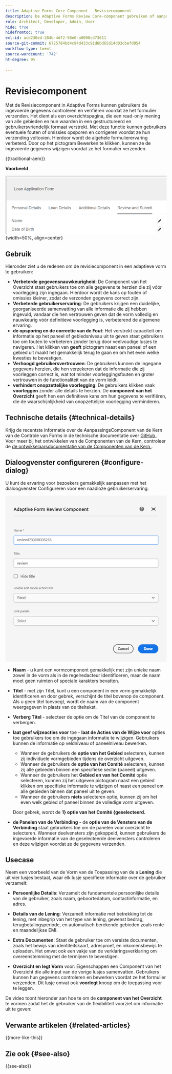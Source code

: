 ```yaml
---
title: Adaptive Forms Core Component - Revisiecomponent
description: De Adaptive Forms Review Core-component gebruiken of aanpassen.
role: Architect, Developer, Admin, User
hide: true
hidefromtoc: true
exl-id: acd230ed-284b-4df2-98e0-a0090cd73611
source-git-commit: 6725784bd4c94d433c91d6bd65d14d03cbefd954
workflow-type: tm+mt
source-wordcount: '742'
ht-degree: 0%

---
```



# Revisiecomponent

Met de Revisiecomponent in Adaptive Forms kunnen gebruikers de ingevoerde gegevens controleren en verifiëren voordat ze het formulier verzenden. Het dient als een overzichtspagina, die een read-only mening van alle gebieden en hun waarden in een gestructureerd en gebruikersvriendelijk formaat verstrekt. Met deze functie kunnen gebruikers eventuele fouten of omissies opsporen en corrigeren voordat ze hun verzending voltooien. Hierdoor wordt de algehele formulierervaring verbeterd. Door op het pictogram Bewerken te klikken, kunnen ze de ingevoerde gegevens wijzigen voordat ze het formulier verzenden.

{{traditional-aem}}

**Voorbeeld**

![ Component van het Overzicht ](/help/adaptive-forms/assets/review-component.png){width=50%, align=center}

## Gebruik

Hieronder ziet u de redenen om de revisiecomponent in een adaptieve vorm te gebruiken:

- **Verbeterde gegevensnauwkeurigheid**: De Component van het Overzicht staat gebruikers toe om alle gegevens te herzien die zij vóór voorlegging zijn ingegaan. Hierdoor wordt de kans op fouten of omissies kleiner, zodat de verzonden gegevens correct zijn.
- **Verbeterde gebruikerservaring**: De gebruikers krijgen een duidelijke, georganiseerde samenvatting van alle informatie die zij hebben ingevuld, vandaar die hen vertrouwen geven dat de vorm volledig en nauwkeurig vóór definitieve voorlegging is, verbeterend de algemene ervaring.
- **de opsporing en de correctie van de Fout**: Het verstrekt capaciteit om informatie op het paneel of gebiedsniveau uit te geven staat gebruikers toe om fouten te verbeteren zonder terug door veelvoudige lusjes te navigeren. Het klikken van **geeft** pictogram naast een paneel of een gebied uit maakt het gemakkelijk terug te gaan en om het even welke kwesties te bevestigen.
- **Verhoogd gebruikersvertrouwen**: De gebruikers kunnen de ingegane gegevens herzien, die hen verzekeren dat de informatie die zij voorleggen correct is, wat tot minder voorleggingsfouten en groter vertrouwen in de functionaliteit van de vorm leidt.
- **verhindert onopzettelijke voorlegging**: De gebruikers klikken vaak **voorleggen** zonder alle details te herzien. De **component van het Overzicht** geeft hen een definitieve kans om hun gegevens te verifiëren, die de waarschijnlijkheid van onopzettelijke voorlegging verminderen.


## Technische details {#technical-details}

Krijg de recentste informatie over de AanpassingsComponent van de Kern van de Controle van Forms in de technische documentatie over [ GitHub ](https://github.com/adobe/aem-core-forms-components/tree/master/ui.af.apps/src/main/content/jcr_root/apps/core/fd/components/form/textinput/v1/textinput). Voor meer bij het ontwikkelen van de Componenten van de Kern, controleer de [ de ontwikkelaarsdocumentatie van de Componenten van de Kern ](/help/developing/overview.md).

## Dialoogvenster configureren {#configure-dialog}

U kunt de ervaring voor bezoekers gemakkelijk aanpassen met het dialoogvenster Configureren voor een naadloze gebruikerservaring.

![ Vorm Dialoog ](/help/adaptive-forms/assets/review-component-configure-dialog.png)

- **Naam** - u kunt een vormcomponent gemakkelijk met zijn unieke naam zowel in de vorm als in de regelredacteur identificeren, maar de naam moet geen ruimten of speciale karakters bevatten.

- **Titel** - met zijn Titel, kunt u een component in een vorm gemakkelijk identificeren en door gebrek, verschijnt de titel bovenop de component. Als u geen titel toevoegt, wordt de naam van de component weergegeven in plaats van de titeltekst.
- **Verberg Titel** - selecteer de optie om de Titel van de component te verbergen.
- **laat geef wijzeacties voor** toe - **laat de Acties van de Wijze voor** opties toe gebruikers toe om de ingegaan informatie te wijzigen. Gebruikers kunnen de informatie op veldniveau of paneelniveau bewerken.
   - Wanneer de gebruikers de **optie van het Gebied** selecteren, kunnen zij individuele vormgebieden tijdens de overzicht uitgeven.
   - Wanneer de gebruikers de **optie van het Comité** selecteren, kunnen zij alle gebieden binnen een specifieke sectie (paneel) uitgeven.
   - Wanneer de gebruikers het **Gebied en van het Comité** optie selecteren, kunnen zij het uitgeven pictogram naast een gebied klikken om specifieke informatie te wijzigen of naast een paneel om alle gebieden binnen dat paneel uit te geven.
   - Wanneer de gebruikers **niets** selecteren optie, kunnen zij om het even welk gebied of paneel binnen de volledige vorm uitgeven.

  Door gebrek, wordt de **1} optie van het Comité {geselecteerd.**

- **de Panelen van de Verbinding** - de **optie van de Vensters van de Verbinding** staat gebruikers toe om de panelen voor overzicht te selecteren. Wanneer deelvensters zijn gekoppeld, kunnen gebruikers de ingevoerde informatie van de geselecteerde deelvensters controleren en deze wijzigen voordat ze de gegevens verzenden.

## Usecase

Neem een voorbeeld van de Vorm van de Toepassing van de a **Lening** die uit vier lusjes bestaat, waar elk lusje specifieke informatie over de gebruiker verzamelt:

- **Persoonlijke Details**: Verzamelt de fundamentele persoonlijke details van de gebruiker, zoals naam, geboortedatum, contactinformatie, en adres.

- **Details van de Lening**: Verzamelt informatie met betrekking tot de lening, met inbegrip van het type van lening, gewenst bedrag, terugbetalingsperiode, en automatisch berekende gebieden zoals rente en maandelijkse EMI.

- **Extra Documenten**: Staat de gebruiker toe om vereiste documenten, zoals het bewijs van identiteitskaart, adresproef, en inkomensbewijs te uploaden. Het omvat ook een vakje van de verklaringsverklaring om overeenstemming met de termijnen te bevestigen.

- **Overzicht en legt Vorm** voor: Eigenschappen een Component van het Overzicht die alle input van de vorige lusjes samenvatten. Gebruikers kunnen hun gegevens controleren en bewerken voordat ze het formulier verzenden. Dit lusje omvat ook **voorlegt** knoop om de toepassing voor te leggen.

De video toont hieronder aan hoe te om de **component van het Overzicht** te vormen zodat het de gebruiker van de flexibiliteit voorziet om informatie uit te geven:

## Verwante artikelen {#related-articles}

{{more-like-this}}

## Zie ook {#see-also}

{{see-also}}
